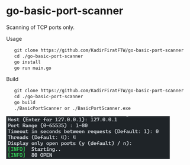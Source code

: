 # go-basic-port-scanner
 Scanning of TCP ports only.

 Usage

 ```
    git clone https://github.com/KadirFiratFTW/go-basic-port-scanner
    cd ./go-basic-port-scanner
    go install
    go run main.go
 ```

 Build

 ```
    git clone https://github.com/KadirFiratFTW/go-basic-port-scanner
    cd ./go-basic-port-scanner
    go build
    ./BasicPortScanner or ./BasicPortScanner.exe
 ```

![go-basic-port-scanner](./screenshot.png)